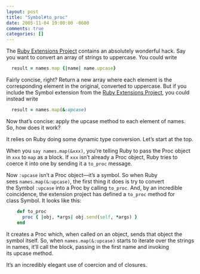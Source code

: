 ```yaml
---
layout: post
title: "Symbol#to_proc"
date: 2005-11-04 19:00:00 -0600
comments: true
categories: []
---
```


The <a href="http://extensions.rubyforge.org/">Ruby Extensions
Project</a> contains an absolutely wonderful hack. Say you want to
convert an array of strings to uppercase. You could write

``` ruby
  result = names.map {|name| name.upcase}

```

Fairly concise, right? Return a new array where each element is the
corresponding element in the original, converted to uppercase. But if
you include the Symbol extension from the <a
href="http://extensions.rubyforge.org/">Ruby Extensions Project</a>,
you could instead write

``` ruby
  result = names.map(&:upcase)

```

Now that’s concise: apply the upcase method to each element
of names. So, how does it work?

It relies on Ruby doing some dynamic type conversion. Let’s start at the top.

When you `say names.map(&xxx)`, you’re telling Ruby to pass
the Proc object in `xxx` to `map` as a block. If `xxx` isn’t already
a Proc object, Ruby tries to coerce it into one by sending it
a `to_proc` message.

Now `:upcase` isn’t a Proc object—it’s a symbol. So when Ruby
sees `names.map(&:upcase)`, the first thing it does is try to convert
the Symbol `:upcase` into a Proc by calling `to_proc`. And, by an
incredible coincidence, the extension project has defined
a `to_proc` method for class Symbol. It looks like this:

```ruby
    def to_proc
      proc { |obj, *args| obj.send(self, *args) }
    end

```

It creates a Proc which, when called on an object, sends that object
the symbol itself. So, when `names.map(&:upcase)` starts to iterate over
the strings in names, it’ll call the block, passing in the first name
and invoking its upcase method.


It’s an incredibly elegant use of coercion and of closures.

